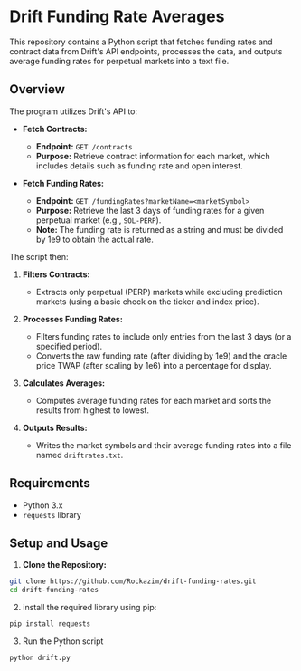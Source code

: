 # Drift Funding Rate Averages

This repository contains a Python script that fetches funding rates and contract data from Drift's API endpoints, processes the data, and outputs average funding rates for perpetual markets into a text file.

## Overview

The program utilizes Drift's API to:
- **Fetch Contracts:**  
  - **Endpoint:** `GET /contracts`  
  - **Purpose:** Retrieve contract information for each market, which includes details such as funding rate and open interest.
  
- **Fetch Funding Rates:**  
  - **Endpoint:** `GET /fundingRates?marketName=<marketSymbol>`  
  - **Purpose:** Retrieve the last 3 days of funding rates for a given perpetual market (e.g., `SOL-PERP`).  
  - **Note:** The funding rate is returned as a string and must be divided by 1e9 to obtain the actual rate.

The script then:
1. **Filters Contracts:**  
   - Extracts only perpetual (PERP) markets while excluding prediction markets (using a basic check on the ticker and index price).

2. **Processes Funding Rates:**  
   - Filters funding rates to include only entries from the last 3 days (or a specified period).
   - Converts the raw funding rate (after dividing by 1e9) and the oracle price TWAP (after scaling by 1e6) into a percentage for display.
   
3. **Calculates Averages:**  
   - Computes average funding rates for each market and sorts the results from highest to lowest.
   
4. **Outputs Results:**  
   - Writes the market symbols and their average funding rates into a file named `driftrates.txt`.

## Requirements

- Python 3.x
- `requests` library

## Setup and Usage

1. **Clone the Repository:**

```bash
git clone https://github.com/Rockazim/drift-funding-rates.git
cd drift-funding-rates
```
2. install the required library using pip:

  ```bash
  pip install requests
  ```
3. Run the Python script
```bash
python drift.py
```
